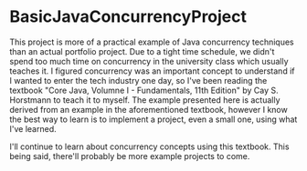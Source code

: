 # BasicJavaConcurrencyProject

This project is more of a practical example of Java concurrency techniques than an actual portfolio project. Due to a tight time schedule, we didn't spend too much time on concurrency in the university class which usually teaches it. I figured concurrency was an important concept to understand if I wanted to enter the tech industry one day, so I've been reading the textbook "Core Java, Volumne I - Fundamentals, 11th Edition" by Cay S. Horstmann to teach it to myself. The example presented here is actually derived from an example in the aforementioned textbook, however I know the best way to learn is to implement a project, even a small one, using what I've learned. 

I'll continue to learn about concurrency concepts using this textbook. This being said, there'll probably be more example projects to come.
